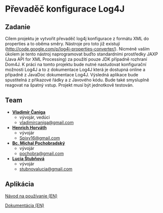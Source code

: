 # Převaděč konfigurace Log4J #

## Zadanie ##

Cílem projektu je vytvořit převaděč log4j konfigurace z formátu XML do properties a to oběma směry. Nástroje pro toto již existují (http://code.google.com/p/log4j-properties-converter/). Nicméně vaším úkolem je tento nástroj naprogramovat buďto standardními prostředky JAXP (Java API for XML Processing) za použití pouze JDK případně rozhraní Dom4J. K práci na tomto projektu bude nutné nastudovat konfigurační možnosti Log4J a to z dokumentace Log4J která je dostupná online a případně z JavaDoc dokumentace Log4J. Výsledná aplikace bude spustitelná z příkazové řádky a z Javového kódu. Bude také smysluplně reagovat na špatný vstup. Projekt musí být jednotkově testován.

## Team ##

  * **[Vladimír Čaniga](VladimirCaniga.md)**
    * vývojár, vedúci
    * vladimircaniga@gmail.com
  * **[Henrich Horváth](HenrichHorvath.md)**
    * vývojár
    * Spixy16@gmail.com
  * **[Bc. Michal Pochobradský](MichalPochobradsky.md)**
    * vývojár
    * pochobra@gmail.com
  * **[Lucia Štubňová](LuciaStubnova.md)**
    * vývojár
    * stubnovalucia@gmail.com

## Aplikácia ##

[Návod na používanie (EN)](Analysis#Usage.md)

[Dokumentácia (EN)](Analysis#Documentation.md)